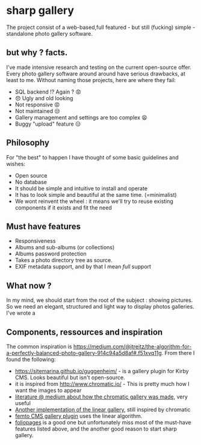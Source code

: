 # sharp gallery
The project consist of a web-based,full featured - but still (fucking) simple - standalone photo gallery software.

## but why ? facts.
I've made intensive research and testing on the current open-source offer. Every photo gallery software around around have serious drawbacks, at least to me. Without naming those projects, here are where they fail:
- SQL backend !? Again ? :rage:
- :disappointed: Ugly and old looking
- Not responsive :rage:
- Not maintained :unamused:
- Gallery management and settings are too complex :tired_face:
- Buggy "upload" feature :expressionless:

## Philosophy
For "the best" to happen I have thought of some basic guidelines and wishes:
- Open source
- No database
- It should be simple and intuitive to install and operate
- It has to look simple and beautiful at the same time. (=minimalist)
- We wont reinvent the wheel : it means we'll try to reuse existing components if it exists and fit the need

## Must have features
- Responsiveness
- Albums and sub-albums (or collections)
- Albums password protection
- Takes a photo directory tree as source.
- EXIF metadata support, and by that I mean *full* support

## What now ?
In my mind, we should start from the root of the subject : showing pictures. So we need an elegant, structured and light way to display photos galleries.
I've wrote a 


## Components, ressources and inspiration
The common inspiration is https://medium.com/@jtreitz/the-algorithm-for-a-perfectly-balanced-photo-gallery-914c94a5d8af#.f51xvq11g. From there I found the following:

 - https://sitemarina.github.io/guggenheim/ - is a gallery plugin for Kirby CMS. Looks beautiful but isn't open-source.
 - it is inspired from http://www.chromatic.io/ - This is pretty much how I want the images to appear
 - [literature @ medium about how the chromatic gallery was made](https://medium.com/@jtreitz/the-algorithm-for-a-perfectly-balanced-photo-gallery-914c94a5d8af#.f51xvq11g), very useful
 - [Another implementation of the linear gallery](https://medium.com/swlh/in-search-of-the-perfect-image-gallery-34f46f7615a1#.n6gwrfy9q), still inspired by chromatic
 - [femto CMS gallery plugin](https://github.com/neckcen/femto-plugin/tree/master/gallery) uses the linear algorithm.
 - [foliopages](http://www.foliopages.com/php-jquery-ajax-photo-gallery-no-database) is a good one but unfortunately miss most of the must-have features listed above, and the another good reason to start sharp gallery.
